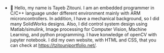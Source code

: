 - 👋 Hello, my name is Tayeb Zitouni. I am an embedded programmer in C/C++ language under different environment mainly with ARM microncontrollers.
In addition, I have a mechanical background, so I did many SolidWorks designs. Also, I did control system design using Matlab/simulink, Image processing for Computer Vision,
Machine Learning, and python programming. I have konwledge of openCV with jupyter notebook. I did my own website, with HTML and CSS, that you can check at https://tzitouniportfolio.net/.

